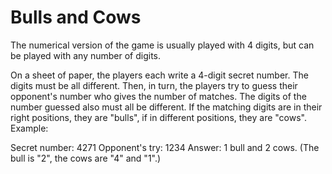 ﻿# Bulls and Cows
 The numerical version of the game is usually played with 4 digits, but can be played with any number of digits.

On a sheet of paper, the players each write a 4-digit secret number. The digits must be all different. Then, in turn, the players try to guess their opponent's number who gives the number of matches. The digits of the number guessed also must all be different. If the matching digits are in their right positions, they are "bulls", if in different positions, they are "cows". Example:

  Secret number: 4271
  Opponent's try: 1234
  Answer: 1 bull and 2 cows. (The bull is "2", the cows are "4" and "1".)
